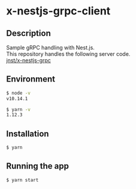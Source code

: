 # x-nestjs-grpc-client

## Description

Sample gRPC handling with Nest.js.  
This repository handles the following server code.  
[jnst/x-nestjs-grpc](https://github.com/jnst/x-nestjs-grpc)

## Environment

```bash
$ node -v
v10.14.1

$ yarn -v
1.12.3
```

## Installation

```bash
$ yarn
```

## Running the app

```bash
$ yarn start
```
